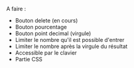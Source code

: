 A faire :

- Bouton delete (en cours)
- Bouton pourcentage
- Bouton point decimal (virgule)
- Limiter le nombre qu'il est possible d'entrer
- Limiter le nombre après la virgule du résultat
- Accessible par le clavier
- Partie CSS